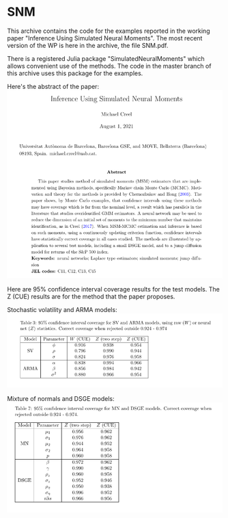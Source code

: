 # SNM

This archive contains the code for the examples reported in the working paper "Inference
Using Simulated Neural Moments". The most recent version of the WP is here in the archive,
the file SNM.pdf.

There is a registered Julia package "SimulatedNeuralMoments" which allows convenient use of the methods. The code in the master branch of this archive uses this package for the examples.

Here's the abstract of the paper:
![abstract](abstract.png)

Here are 95% confidence interval coverage results for the test models. The Z (CUE) results are for the method that the paper proposes.

Stochastic volatility and ARMA models:
![SVARMA](SVARMA.png)

Mixture of normals and DSGE models:
![MNDSGE](MNDSGE.png)

